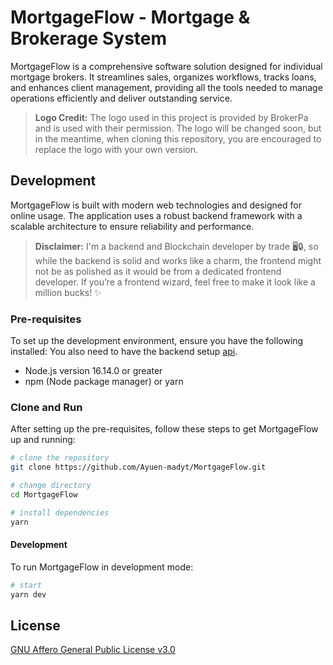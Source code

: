 # MortgageFlow - Mortgage & Brokerage System

MortgageFlow is a comprehensive software solution designed for individual mortgage brokers. It streamlines sales, organizes workflows, tracks loans, and enhances client management, providing all the tools needed to manage operations efficiently and deliver outstanding service.

> **Logo Credit:** The logo used in this project is provided by BrokerPa and is used with their permission. The logo will be changed soon, but in the meantime, when cloning this repository, you are encouraged to replace the logo with your own version.

## Development

MortgageFlow is built with modern web technologies and designed for online usage. The application uses a robust backend framework with a scalable architecture to ensure reliability and performance.

> **Disclaimer:** I'm a backend and Blockchain developer by trade 🖥️🔒, so while the backend is solid and works like a charm, the frontend might not be as polished as it would be from a dedicated frontend developer. If you’re a frontend wizard, feel free to make it look like a million bucks! ✨

### Pre-requisites

To set up the development environment, ensure you have the following installed:
You also need to have the backend setup [api](https://github.com/Ayuen-madyt/MortgageFlow-API).

- Node.js version 16.14.0 or greater
- npm (Node package manager) or yarn

### Clone and Run

After setting up the pre-requisites, follow these steps to get MortgageFlow up and running:

```bash
# clone the repository
git clone https://github.com/Ayuen-madyt/MortgageFlow.git

# change directory
cd MortgageFlow

# install dependencies
yarn
```

#### Development

To run MortgageFlow in development mode:

```bash
# start 
yarn dev
```

## License

[GNU Affero General Public License v3.0](LICENSE)
